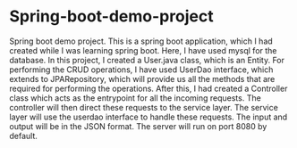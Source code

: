 # Spring-boot-demo-project
Spring boot demo project.
This is a spring boot application, which I had created while I was learning spring boot. Here, I have used mysql for the database.
In this project, I created a User.java class, which is an Entity.
For performing the CRUD operations, I have used UserDao interface, which extends to JPARepository, which will provide us all the methods that are required for 
performing the operations. After this, I had created a Controller class which acts as the entrypoint for all the incoming requests. The controller will then direct 
these requests to the service layer. The service layer will use the userdao interface to handle these requests.
The input and output will be in the JSON format. The server will run on port 8080 by default.
